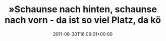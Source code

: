 ---
retweeted: false
source: <a href="http://itunes.apple.com/us/app/twitter/id409789998?mt=12" rel="nofollow">Twitter
  for Mac</a>
entities:
  hashtags: []
  symbols: []
  user_mentions:
  - name: Deutsche Bahn Personenverkehr
    screen_name: DB_Bahn
    indices:
    - '131'
    - '139'
    id_str: '39999078'
    id: '39999078'
  urls: []
display_text_range:
- '0'
- '139'
favorite_count: '1'
id_str: '86466275395633152'
truncated: false
retweet_count: '0'
id: '86466275395633152'
created_at: Thu Jun 30 16:09:01 +0000 2011
favorited: false
full_text: "»Schaunse nach hinten, schaunse nach vorn - da ist so viel Platz, da könnense
  durchtanzen!« - Nix geht über gut gelaunte Schaffner [@DB_Bahn](https://twitter.com/DB_Bahn)"
lang: de
tags:
- pesos/twitter
date: '2011-06-30T16:09:01+00:00'
src: https://twitter.com/bascht/status/86466275395633152
original_url: https://twitter.com/bascht/status/86466275395633152
type: twitter_tweet
text: "»Schaunse nach hinten, schaunse nach vorn - da ist so viel Platz, da könnense
  durchtanzen!« - Nix geht über gut gelaunte Schaffner [@DB_Bahn](https://twitter.com/DB_Bahn)"
title: "»Schaunse nach hinten, schaunse nach vorn - da ist so viel Platz, da kö"

---